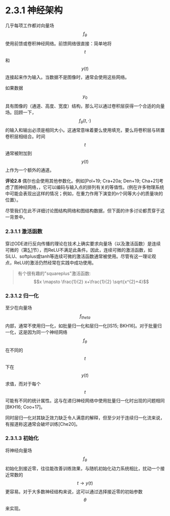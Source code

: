# 2.3.1 神经架构

几乎每项工作都对向量场$$f_{\theta}$$使用前馈或卷积神经网络。前馈网络很直接：简单地将$$t$$和$$y(t)$$连接起来作为输入。当数据不是图像时，通常会使用这些网络。

如果数据$$y_{0}$$具有图像的（通道、高度、宽度）结构，那么可以通过卷积层获得一个合适的向量场。回顾一下，$$f_{\theta}(t, \cdot)$$的输入和输出必须是相同大小。这通常意味着要么使用填充，要么将卷积层与转置卷积层相结合。时间$$t$$通常被附加到$$y(t)$$上作为一个额外的通道。

**评论2.8**  偶尔也会使用其他参数化。例如\[Pol+19; Cra+20a; Den+19; Cha+21]考虑了图神经网络，，它可以编码与输入点的排列有关的等值性。(例在许多物理系统中可能会表现出这样的情况；例如，在重力作用下演变的n个同等大小的质量块的位置）。

尽管我们在此不详细讨论图结构网络和图结构数据，但下面的许多讨论都贯穿于这一背景中。

### 2.3.1.1 激活函数

穿过ODE进行反向传播的理论在技术上确实要求向量场（以及激活函数）是连续可微的（第[5.1](../../5.-shen-jing-wei-fen-fang-cheng-shu-zhi-jie/5.1-chuan-guo-odes-de-fan-xiang-chuan-bo.md)节），而ReLU不满足此条件。因此，连续可微的激活函数，如SiLU、softplus或tanh等连续可微的激活函数通常被使用。尽管有这一理论观点，ReLU的激活仍然经常在实践中成功使用。

> 有个很有趣的"squareplus"激活函数: $$x \mapsto \frac{1}{2} x+\frac{1}{2} \sqrt{x^{2}+4}$$

### 2.3.1.2 归一化

至少在向量场$$f_{theta}$$内部，通常不使用归一化，如批量归一化和层归一化\[IS15; BKH16]。对于批量归一化，这是因为同一个神经网络$$f_{\theta}$$在不同的$$t$$下在$$y(t)$$求值，而对于每个$$t$$可能有不同的统计属性。这与在递归神经网络中使用批量归一化时出现的问题相同\[BKH16; Coo+17]。

同时层归一化对其缺乏效力缺乏令人满意的解释，但至少对于连续归一化流来说，有报道称这通常会破坏训练\[Che20]。

### 2.3.1.3 初始化

将神经向量场$$f_\theta$$初始化到接近零，往往能改善训练效果，与随机初始化动力系统相比，扰动一个接近常数的$$t \to y(t)$$更容易。对于大多数神经结构来说，这可以通过选择接近零的初始参数$$θ$$来实现。
